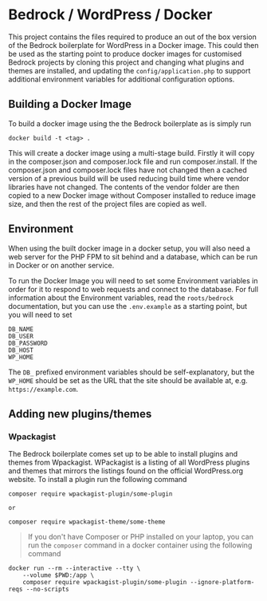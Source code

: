 # Bedrock / WordPress / Docker

This project contains the files required to produce an out of the box version of the Bedrock boilerplate
for WordPress in a Docker image. This could then be used as the starting point to produce docker images
for customised Bedrock projects by cloning this project and changing what plugins and themes are installed, and
updating the `config/application.php` to support additional environment variables for additional configuration
options. 

## Building a Docker Image

To build a docker image using the the Bedrock boilerplate as is simply run 

    docker build -t <tag> .
    
This will create a docker image using a multi-stage build. Firstly it will copy in the composer.json and 
composer.lock file and run composer.install. If the composer.json and composer.lock files have not changed
then a cached version of a previous build will be used reducing build time where vendor libraries have 
not changed. The contents of the vendor folder are then copied to a new Docker image without Composer
installed to reduce image size, and then the rest of the project files are copied as well.

## Environment

When using the built docker image in a docker setup, you will also need a web server for the PHP FPM 
to sit behind and a database, which can be run in Docker or on another service.

To run the Docker Image you will need to set some Environment variables in order for it to respond to 
web requests and connect to the database. For full information about the Environment variables, read the 
`roots/bedrock` documentation, but you can use the `.env.example` as a starting point, but you will need 
to set 

    DB_NAME
    DB_USER
    DB_PASSWORD
    DB_HOST
    WP_HOME
    
The `DB_` prefixed environment variables should be self-explanatory, but the `WP_HOME` should be set 
as the URL that the site should be available at, e.g. `https://example.com`.

## Adding new plugins/themes

### Wpackagist

The Bedrock boilerplate comes set up to be able to install plugins and themes from Wpackagist. WPackagist is
a listing of all WordPress plugins and themes that mirrors the listings found on the official WordPress.org
website. To install a plugin run the following command

    composer require wpackagist-plugin/some-plugin
    
    or 
    
    composer require wpackagist-theme/some-theme
    
> If you don't have Composer or PHP installed on your laptop, you can run the `composer` command in a 
docker container using the following command

    docker run --rm --interactive --tty \
        --volume $PWD:/app \
        composer require wpackagist-plugin/some-plugin --ignore-platform-reqs --no-scripts
        
